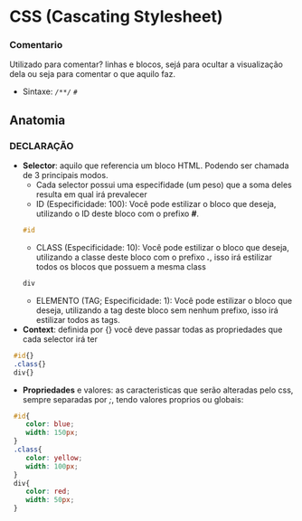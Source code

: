 # CSS (Cascating Stylesheet)

### Comentario
Utilizado para comentar? linhas e blocos, sejá para ocultar a visualização dela ou seja para comentar o que aquilo faz.
- Sintaxe: _`/**/`_ _`#`_

## Anatomia
### DECLARAÇÃO
- **Selector**: aquilo que referencia um bloco HTML. Podendo ser chamada de 3 principais modos.
    - Cada selector possui uma especifidade (um peso) que a soma deles resulta em qual irá prevalecer
    - ID (Especificidade: 100): Você pode estilizar o bloco que deseja, utilizando o ID deste bloco com o prefixo ***#***.
     ```css
    #id
     ```
    - CLASS (Especificidade: 10): Você pode estilizar o bloco que deseja, utilizando a classe deste bloco com o prefixo ***.***, isso irá estilizar todos os blocos que possuem a mesma class
     ```css
    div
     ```
    - ELEMENTO (TAG; Especificidade: 1): Você pode estilizar o bloco que deseja, utilizando a tag deste bloco sem nenhum prefixo, isso irá estilizar todos as tags.
- **Context**: definida por {} você deve passar todas as propriedades que cada selector irá ter
```css
 #id{}
 .class{}
 div{}
```
- **Propriedades** e valores: as caracteristicas que serão alteradas pelo css, sempre separadas por _;_, tendo valores proprios ou globais:
```css
 #id{
    color: blue;
    width: 150px;
 }
 .class{
    color: yellow;
    width: 100px;
 }
 div{
    color: red;
    width: 50px;
 }
```